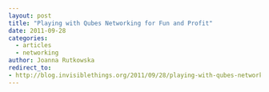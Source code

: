 ```yaml
---
layout: post
title: "Playing with Qubes Networking for Fun and Profit"
date: 2011-09-28
categories:
  - articles
  - networking
author: Joanna Rutkowska
redirect_to:
- http://blog.invisiblethings.org/2011/09/28/playing-with-qubes-networking-for-fun.html
---
```

